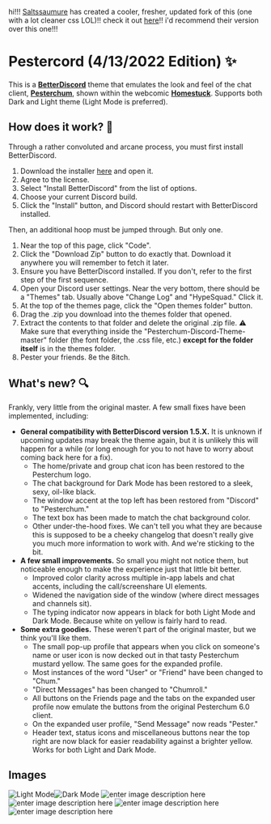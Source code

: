 hi!!! [Saltssaumure](https://github.com/Saltssaumure) has created a cooler, fresher, updated fork of this (one with a lot cleaner css LOL)!! check it out [here](https://github.com/MiniDiscordThemes/Pesterchum)!! i'd recommend their version over this one!!!

# Pestercord (4/13/2022 Edition) ✨

This is a **[BetterDiscord](https://betterdiscord.app/)** theme that emulates the look and feel of the chat client, **[Pesterchum](https://mspaintadventures.fandom.com/wiki/Chat_client#Pesterchum)**, shown within the webcomic **[Homestuck](https://www.homestuck.com/story/25)**. Supports both Dark and Light theme (Light Mode is preferred).

## How does it work? 🔧
Through a rather convoluted and arcane process, you must first install BetterDiscord.
1.  Download the installer [here](https://github.com/BetterDiscord/Installer/releases/latest)  and open it.
2.  Agree to the license.
3.  Select "Install BetterDiscord" from the list of options.
4.  Choose your current Discord build.
5.  Click the "Install" button, and Discord should restart with BetterDiscord installed.

Then, an additional hoop must be jumped through. But only one.

 1. Near the top of this page, click "Code".
 2.  Click the "Download Zip" button to do exactly that. Download it anywhere you will remember to fetch it later.
 3. Ensure you have BetterDiscord installed. If you don't, refer to the first step of the first sequence.
 4. Open your Discord user settings. Near the very bottom, there should be a "Themes" tab. Usually above "Change Log" and "HypeSquad." Click it.
 5. At the top of the themes page, click the "Open themes folder" button.
 6. Drag the .zip you download into the themes folder that opened. 
 7. Extract the contents to that folder and delete the original .zip file. ⚠ Make sure that everything inside the "Pesterchum-Discord-Theme-master" folder (the font folder, the .css file, etc.) **except for the folder itself** is in the themes folder. 
 8. Pester your friends. 8e the 8itch.

## What's new? 🔍
Frankly, very little from the original master. A few small fixes have been implemented, including:

 - **General compatibility with BetterDiscord version 1.5.X.** It is unknown if upcoming updates may break the theme again, but it is unlikely this will happen for a while (or long enough for you to not have to worry about coming back here for a fix).
	 - The home/private and group chat icon has been restored to the Pesterchum logo. 
	 - The chat background for Dark Mode has been restored to a sleek, sexy, oil-like black. 
	 - The window accent at the top left has been restored from "Discord" to "Pesterchum."
	 - The text box has been made to match the chat background color.
	 - Other under-the-hood fixes. We can't tell you what they are because this is supposed to be a cheeky changelog that doesn't really give you much more information to work with. And we're sticking to the bit.
 - **A few small improvements.** So small you might not notice them, but noticeable enough to make the experience just that little bit better.
	 - Improved color clarity across multiple in-app labels and chat accents, including the call/screenshare UI elements.
	 - Widened the navigation side of the window (where direct messages and channels sit).
	 - The typing indicator now appears in black for both Light Mode and Dark Mode. Because white on yellow is fairly hard to read.
 - **Some extra goodies.** These weren't part of the original master, but we think you'll like them.
	 - The small pop-up profile that appears when you click on someone's name or user icon is now decked out in that tasty Pesterchum mustard yellow. The same goes for the expanded profile.
	 - Most instances of the word "User" or "Friend" have been changed to "Chum."
	 - "Direct Messages" has been changed to "Chumroll."
	 - All buttons on the Friends page and the tabs on the expanded user profile now emulate the buttons from the original Pesterchum 6.0 client.
	 - On the expanded user profile, "Send Message" now reads "Pester."
	 - Header text, status icons and miscellaneous buttons near the top right are now black for easier readability against a brighter yellow. Works for both Light and Dark Mode.

## Images

![Light Mode](https://i.imgur.com/TxwmnWw.png)![Dark Mode](https://i.imgur.com/RMHmsZF.png)
![enter image description here](https://i.imgur.com/N6B4E5o.png)
![enter image description here](https://i.imgur.com/uEOhbRd.png)
![enter image description here](https://i.imgur.com/AcAf4N4.png)
![enter image description here](https://i.imgur.com/Zu6E7ZD.png)
